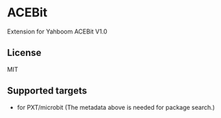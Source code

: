 # ACEBit

Extension for Yahboom ACEBit V1.0

## License

MIT

## Supported targets

* for PXT/microbit
(The metadata above is needed for package search.)
